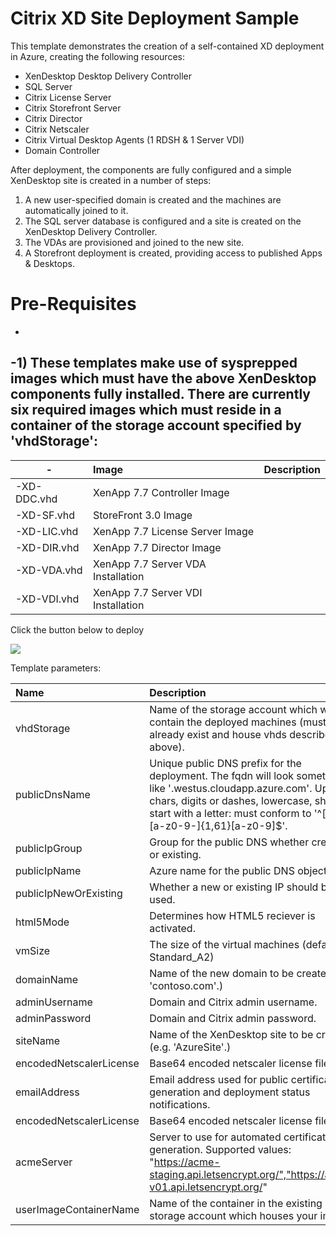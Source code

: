 # Citrix XD Site Deployment Sample

This template demonstrates the creation of a self-contained XD deployment in Azure, creating the following resources:

* XenDesktop Desktop Delivery Controller
* SQL Server
* Citrix License Server
* Citrix Storefront Server
* Citrix Director
* Citrix Netscaler
* Citrix Virtual Desktop Agents (1 RDSH & 1 Server VDI)
* Domain Controller

After deployment, the components are fully configured and a simple XenDesktop site is created in a number of steps:

1. A new user-specified domain is created and the machines are automatically joined to it.
2. The SQL server database is configured and a site is created on the XenDesktop Delivery Controller.
3. The VDAs are provisioned and joined to the new site.
4. A Storefront deployment is created, providing access to published Apps & Desktops.

# Pre-Requisites
 -
 -1) These templates make use of sysprepped images which must have the above XenDesktop components fully installed. There are currently six required images which must reside in a container of the storage account specified by 'vhdStorage':
 -
 -| Image   | Description    |
 -|:--- |:---|
 -XD-DDC.vhd | XenApp 7.7 Controller Image
 -XD-SF.vhd | StoreFront 3.0 Image
 -XD-LIC.vhd | XenApp 7.7 License Server Image
 -XD-DIR.vhd | XenApp 7.7 Director Image
 -XD-VDA.vhd | XenApp 7.7 Server VDA Installation
 -XD-VDI.vhd | XenApp 7.7 Server VDI Installation
 
Click the button below to deploy

<a href="https://portal.azure.com/#create/Microsoft.Template/uri/https%3A%2F%2Fraw.githubusercontent.com%2Falexstoddard%2Fazure-quickstart-templates%2Fmaster%2Fcitrix-xd-site-basic%2FmainTemplate.json" target="_blank">
    <img src="http://azuredeploy.net/deploybutton.png"/>
</a>

Template parameters:

| Name   | Description    |
|:--- |:---|
| vhdStorage | Name of the storage account which will contain the deployed machines (must already exist and house vhds described above). |
| publicDnsName | Unique public DNS prefix for the deployment. The fqdn will look something like '<dnsname>.westus.cloudapp.azure.com'. Up to 62 chars, digits or dashes, lowercase, should start with a letter: must conform to '^[a-z][a-z0-9-]{1,61}[a-z0-9]$'. |
| publicIpGroup | Group for the public DNS whether created or existing. |
| publicIpName | Azure name for the public DNS object. |
| publicIpNewOrExisting | Whether a new or existing IP should be used. |
| html5Mode | Determines how HTML5 reciever is activated. |
| vmSize | The size of the virtual machines (default: Standard_A2) |
| domainName | Name of the new domain to be created (e.g. 'contoso.com'.) |
| adminUsername | Domain and Citrix admin username. |
| adminPassword | Domain and Citrix admin password. |
| siteName | Name of the XenDesktop site to be created (e.g. 'AzureSite'.) |
| encodedNetscalerLicense | Base64 encoded netscaler license file. |
| emailAddress | Email address used for public certificate generation and deployment status notifications. |
| encodedNetscalerLicense | Base64 encoded netscaler license file. |
| acmeServer | Server to use for automated certificate generation. Supported values: "https://acme-staging.api.letsencrypt.org/","https://acme-v01.api.letsencrypt.org/" |
| userImageContainerName | Name of the container in the existing storage account which houses your images |


